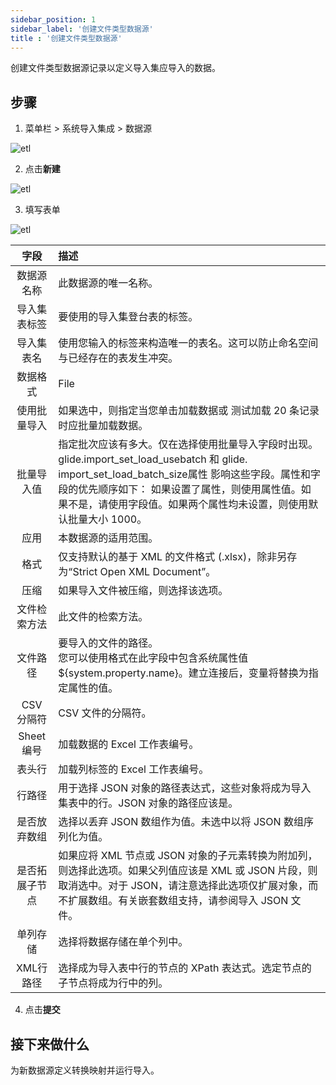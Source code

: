 ```yaml
---
sidebar_position: 1
sidebar_label: '创建文件类型数据源'
title : '创建文件类型数据源'
---
```

创建文件类型数据源记录以定义导入集应导入的数据。

<!-- #### 在开始之前

你所需要的角色：import_admin -->

## 步骤
1. 菜单栏 > 系统导入集成 > 数据源

![etl](/img/data-sources/datasource_new_1.png)

2. 点击**新建**

![etl](/img/data-sources/datasource_new_2.png)

3. 填写表单

![etl](/img/data-sources/datasource_file.png)

| 字段 | 描述 |
| :-------------:| :------------- |
| 数据源名称 | 此数据源的唯一名称。
| 导入集表标签 | 要使用的导入集登台表的标签。
| 导入集表名 | 使用您输入的标签来构造唯一的表名。这可以防止命名空间与已经存在的表发生冲突。
| 数据格式 | File
| 使用批量导入 | 如果选中，则指定当您单击加载数据或 测试加载 20 条记录时应批量加载数据。
| 批量导入值 | 指定批次应该有多大。仅在选择使用批量导入字段时出现。<br/>glide.import_set_load_usebatch 和 glide.<br/>import_set_load_batch_size属性 影响这些字段。属性和字段的优先顺序如下： 如果设置了属性，则使用属性值。如果不是，请使用字段值。如果两个属性均未设置，则使用默认批量大小 1000。
| 应用 | 本数据源的适用范围。
| 格式 | 仅支持默认的基于 XML 的文件格式 (.xlsx)，除非另存为“Strict Open XML Document”。
| 压缩 | 如果导入文件被压缩，则选择该选项。
| 文件检索方法 | 此文件的检索方法。
| 文件路径 | 要导入的文件的路径。<br/>您可以使用格式在此字段中包含系统属性值 ${system.property.name}。建立连接后，变量将替换为指定属性的值。
| CSV 分隔符 | CSV 文件的分隔符。
| Sheet编号 | 加载数据的 Excel 工作表编号。
| 表头行 | 加载列标签的 Excel 工作表编号。
| 行路径 | 用于选择 JSON 对象的路径表达式，这些对象将成为导入集表中的行。JSON 对象的路径应该是。
| 是否放弃数组 | 选择以丢弃 JSON 数组作为值。未选中以将 JSON 数组序列化为值。
| 是否拓展子节点 | 如果应将 XML 节点或 JSON 对象的子元素转换为附加列，则选择此选项。如果父列值应该是 XML 或 JSON 片段，则取消选中。对于 JSON，请注意选择此选项仅扩展对象，而不扩展数组。有关嵌套数组支持，请参阅导入 JSON 文件。
| 单列存储 | 选择将数据存储在单个列中。
| XML行路径 | 选择成为导入表中行的节点的 XPath 表达式。选定节点的子节点将成为行中的列。

4. 点击**提交**



## 接下来做什么
为新数据源定义转换映射并运行导入。